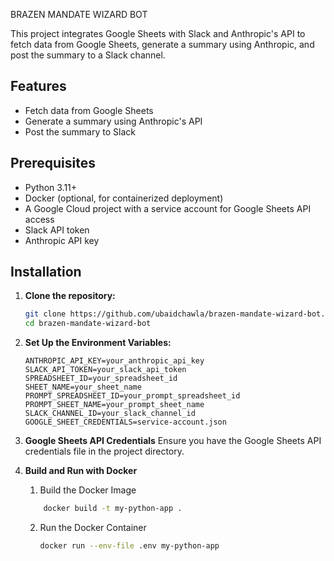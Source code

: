 BRAZEN MANDATE WIZARD BOT

This project integrates Google Sheets with Slack and Anthropic's API to fetch data from Google Sheets, generate a summary using Anthropic, and post the summary to a Slack channel.

## Features

- Fetch data from Google Sheets
- Generate a summary using Anthropic's API
- Post the summary to Slack

## Prerequisites

- Python 3.11+
- Docker (optional, for containerized deployment)
- A Google Cloud project with a service account for Google Sheets API access
- Slack API token
- Anthropic API key

## Installation

1. **Clone the repository:**

   ```bash
   git clone https://github.com/ubaidchawla/brazen-mandate-wizard-bot.git
   cd brazen-mandate-wizard-bot


2. **Set Up the Environment Variables:**
    ```env
    ANTHROPIC_API_KEY=your_anthropic_api_key
    SLACK_API_TOKEN=your_slack_api_token
    SPREADSHEET_ID=your_spreadsheet_id
    SHEET_NAME=your_sheet_name
    PROMPT_SPREADSHEET_ID=your_prompt_spreadsheet_id
    PROMPT_SHEET_NAME=your_prompt_sheet_name
    SLACK_CHANNEL_ID=your_slack_channel_id
    GOOGLE_SHEET_CREDENTIALS=service-account.json
    ```
3. **Google Sheets API Credentials**
Ensure you have the Google Sheets API credentials file in the project directory.

4. **Build and Run with Docker**
    1. Build the Docker Image
    ```bash
        docker build -t my-python-app .
    ```
        
    2. Run the Docker Container
        ```bash
        docker run --env-file .env my-python-app
        ```

